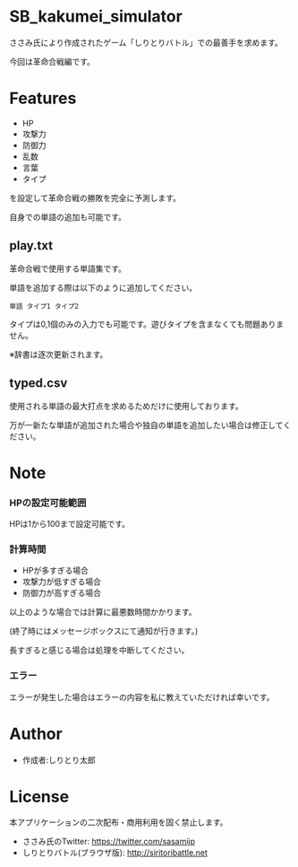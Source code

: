 # SB_kakumei_simulator

ささみ氏により作成されたゲーム「しりとりバトル」での最善手を求めます。

今回は革命合戦編です。

# Features

* HP
* 攻撃力
* 防御力
* 乱数
* 言葉
* タイプ

を設定して革命合戦の勝敗を完全に予測します。

自身での単語の追加も可能です。

## play.txt
革命合戦で使用する単語集です。

単語を追加する際は以下のように追加してください。

```
単語 タイプ1 タイプ2
```

タイプは0,1個のみの入力でも可能です。遊びタイプを含まなくても問題ありません。

※辞書は逐次更新されます。

## typed.csv
使用される単語の最大打点を求めるためだけに使用しております。

万が一新たな単語が追加された場合や独自の単語を追加したい場合は修正してください。

# Note

### HPの設定可能範囲
HPは1から100まで設定可能です。

### 計算時間
* HPが多すぎる場合
* 攻撃力が低すぎる場合
* 防御力が高すぎる場合

以上のような場合では計算に最悪数時間かかります。

(終了時にはメッセージボックスにて通知が行きます。)

長すぎると感じる場合は処理を中断してください。

### エラー
エラーが発生した場合はエラーの内容を私に教えていただければ幸いです。


# Author


* 作成者:しりとり太郎


# License
本アプリケーションの二次配布・商用利用を固く禁止します。

* ささみ氏のTwitter: https://twitter.com/sasamijp
* しりとりバトル(ブラウザ版): http://siritoribattle.net

